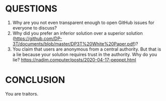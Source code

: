 # QUESTIONS
1. Why are you not even transparent enough to open GitHub issues for everyone to discuss?
2. Why did you prefer an inferior solution over a superior solution (https://github.com/DP-3T/documents/blob/master/DP3T%20White%20Paper.pdf)?
3. You claim that users are anonymous from a central authority. But that is a lie because your solution requires trust in the authority. Why do you lie? https://nadim.computer/posts/2020-04-17-pepppt.html

# CONCLUSION
You are traitors.
